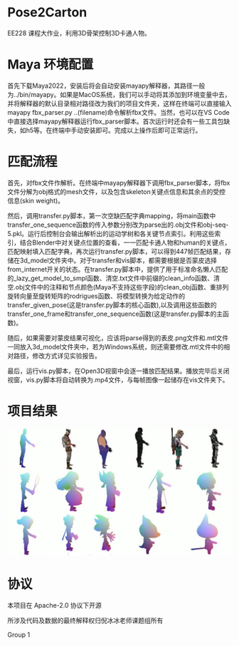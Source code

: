 # Pose2Carton 

EE228 课程大作业，利用3D骨架控制3D卡通人物。



# Maya 环境配置

首先下载Maya2022，安装后将会自动安装mayapy解释器，其路径一般为../bin/mayapy。如果是MacOS系统，我们可以手动将其添加到环境变量中去，并将解释器的默认目录相对路径改为我们的项目文件夹，这样在终端可以直接输入mayapy fbx_parser.py ..(filename)命令解析fbx文件。当然，也可以在VS Code中直接选择mayapy解释器运行fbx_parser脚本。首次运行时还会有一些工具包缺失，如h5等。在终端中手动安装即可。完成以上操作后即可正常运行。



# 匹配流程

首先，对fbx文件作解析。在终端中mayapy解释器下调用fbx_parser脚本，将fbx文件分解为obj格式的mesh文件，以及包含skeleton关键点信息和其余点的受控信息(skin weight)。

然后，调用transfer.py脚本，第一次空缺匹配字典mapping，将main函数中transfer_one_sequence函数的传入参数分别改为parse出的.obj文件和obj-seq-5.pkl。运行后控制台会输出解析出的运动学树和各关键节点索引。利用这些索引，结合Blender中对关键点位置的查看，一一匹配卡通人物和human的关键点，匹配映射填入匹配字典，再次运行transfer.py脚本，可以得到447帧匹配结果，存储在3d_model文件夹中。对于transfer和vis脚本，都需要根据是否蒙皮选择from_internet开关的状态。在transfer.py脚本中，提供了用于标准命名懒人匹配的_lazy_get_model_to_smpl函数、清空.txt文件中前缀的clean_info函数、清空.obj文件中的注释和节点颜色(Maya不支持这些字段)的clean_obj函数、重排列旋转向量至旋转矩阵的rodrigues函数、将模型转换为给定动作的transfer_given_pose(这是transfer.py脚本的核心函数),以及调用这些函数的transfer_one_frame和transfer_one_sequence函数(这是transfer.py脚本的主函数)。 

随后，如果需要对蒙皮结果可视化，应该将parse得到的表皮.png文件和.mtl文件一同放入3d_model文件夹中，若为Windows系统，则还需要修改.mtl文件中的相对路径，修改方式详见实验报告。  

最后，运行vis.py脚本，在Open3D视窗中会逐一播放匹配结果。播放完毕后关闭视窗，vis.py脚本将自动转换为.mp4文件，与每帧图像一起储存在vis文件夹下。  



# 项目结果

![image](img/lai.jpeg)




# 协议 
本项目在 Apache-2.0 协议下开源

所涉及代码及数据的最终解释权归倪冰冰老师课题组所有

Group 1
